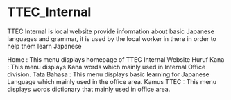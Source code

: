 # TTEC_Internal
TTEC Internal is local website provide information about basic Japanese languages and grammar, it is used by the local worker in there in order to help them learn Japanese

Home : This menu displays homepage of TTEC Internal Website
Huruf Kana : This menu displays Kana words which mainly used in Internal Office division.
Tata Bahasa : This menu displays basic learning for Japanese Language which mainly used in the office area.
Kamus TTEC : This menu displays words dictionary that mainly used in office area.


